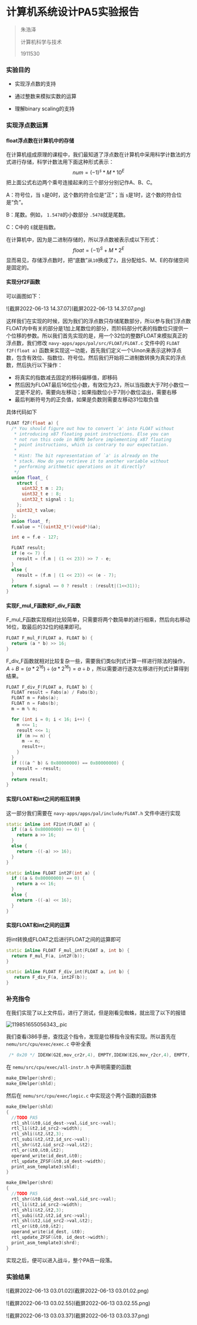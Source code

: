 # 计算机系统设计PA5实验报告

> 朱浩泽 
>
> 计算机科学与技术 
>
> 1911530 

### 实验目的

- 实现浮点数的支持

- 通过整数来模拟实数的运算

- 理解binary scaling的支持



### 实现浮点数运算

#### float浮点数在计算机中的存储

在计算机组成原理的课程中，我们最知道了浮点数在计算机中采用科学计数法的方式进行存储，科学计数法用下面这种形式表示：
$$
num = (-1)^s*M*10^E
$$
把上面公式右边两个乘号连接起来的三个部分分别记作A、B、C。

A：符号位，当 `s`是0时，这个数的符合位是“正”；当 `s`是1时，这个数的符合位是“负”。

B：尾数。例如， `1.5478`的小数部分 `.5478`就是尾数。

C：C中的 `E`就是指数。

在计算机中，因为是二进制存储的，所以浮点数被表示成以下形式：
$$
float = (-1)^S +M*2^E
$$
显而易见，存储浮点数时，把“底数”从`10`换成了`2`，且分配给S、M、E的存储空间是固定的。

#### 实现分f2F函数

可以画图如下：

![截屏2022-06-13 14.37.07](截屏2022-06-13 14.37.07.png)

这样我们在实现的时候，因为我们的浮点数只存储尾数部分，所以参与我们浮点数FLOAT内中有关的部分是1加上尾数位的部分，而阶码部分代表的指数位只提供一个位移的参数。所以我们首先实现的是，用一个32位的整数FLOAT来模拟真正的浮点数，我们修改 ``navy-apps/apps/pal/src/FLOAT/FLOAT.c`` 文件中的 ``FLOAT f2F(float a)`` 函数来实现这一功能，首先我们定义一个Uinon来表示这种浮点数，包含有效位、指数位、符号位。然后我们开始将二进制数转换为真实的浮点数，然后执行以下操作：

- 将真实的指数减去固定的移码偏移值，即移码
- 然后因为FLOAT最后16位位小数，有效位为23，所以当指数大于7时小数位一定是不足的，需要向左移动；如果指数位小于7则小数位溢出，需要右移
- 最后判断符号为的正负值，如果是负数则需要左移动31位取负值

具体代码如下

```c++
FLOAT f2F(float a) {
  /* You should figure out how to convert `a' into FLOAT without
   * introducing x87 floating point instructions. Else you can
   * not run this code in NEMU before implementing x87 floating
   * point instructions, which is contrary to our expectation.
   *
   * Hint: The bit representation of `a' is already on the
   * stack. How do you retrieve it to another variable without
   * performing arithmetic operations on it directly?
   */
  union float_ {
    struct {
      uint32_t m : 23;
      uint32_t e : 8;
      uint32_t signal : 1;
    };
    uint32_t value;
  };
  union float_ f;
  f.value = *((uint32_t*)(void*)&a);

  int e = f.e - 127;

  FLOAT result;
  if (e <= 7) {
    result = (f.m | (1 << 23)) >> 7 - e;
  }
  else {
    result = (f.m | (1 << 23)) << (e - 7);
  }
  return f.signal == 0 ? result : (result|(1<<31));
}
```

#### 实现F_mul_F函数和F_div_F函数

F_mul_F函数实现相对比较简单，只需要将两个数简单的进行相乘，然后向右移动16位，取最后的32位的结果即可。

```C++
FLOAT F_mul_F(FLOAT a, FLOAT b) {
  return (a * b) >> 16;
}
```

F_div_F函数就相对比较复杂一些，需要我们类似列式计算一样进行除法的操作，$A\div B = (a * 2^{16})\div (a*2^{16}) = a \div b$ ，所以需要进行逐次左移进行列式计算得到结果。

```c++
FLOAT F_div_F(FLOAT a, FLOAT b) {
  FLOAT result = Fabs(a) / Fabs(b);
  FLOAT m = Fabs(a);
  FLOAT n = Fabs(b);
  m = m % n;

  for (int i = 0; i < 16; i++) {
    m <<= 1;
    result <<= 1;
    if (m >= n) {
      m -= n;
      result++;
    }
  }
  if (((a ^ b) & 0x80000000) == 0x80000000) {
    result = -result;
  }
  return result;
}
```

#### 实现FLOAT和int之间的相互转换

这一部分我们需要在 `navy-apps/apps/pal/include/FLOAT.h` 文件中进行实现

```C++
static inline int F2int(FLOAT a) {
  if ((a & 0x80000000) == 0) {
    return a >> 16;
  }
  else {
    return -((-a) >> 16);
  }
}

static inline FLOAT int2F(int a) {
  if ((a & 0x80000000) == 0) {
    return a << 16;
  }
  else {
    return -((-a) << 16);
  }
}
```

#### 实现FLOAT和int之间的运算

将int转换成FLOAT之后进行FLOAT之间的运算即可

```C++
static inline FLOAT F_mul_int(FLOAT a, int b) { 
  return F_mul_F(a, int2F(b));
}

static inline FLOAT F_div_int(FLOAT a, int b) {
   return F_div_F(a, int2F(b));
}
```



### 补充指令

在我们实现了以上文件后，进行了测试，但是刚看见蜘蛛，就出现了以下的报错

![119851655056343_.pic](119851655056343_.pic.jpg)

我们查看i386手册，查找这个指令，发现是位移指令没有实现。所以首先在 `nemu/src/cpu/exec/exec.c` 中补全表

```C++
 /* 0x20 */	IDEXW(G2E,mov_cr2r,4), EMPTY,IDEXW(E2G,mov_r2cr,4), EMPTY,
```

在 `nemu/src/cpu/exec/all-instr.h` 中声明需要的函数

```C++
make_EHelper(shrd);
make_EHelper(shld);
```

然后在 `nemu/src/cpu/exec/logic.c` 中实现这个两个函数的函数体

```C++
make_EHelper(shld) 
{
  //TODO PA5
  rtl_shl(&t0,&id_dest->val,&id_src->val);
  rtl_li(&t2,id_src2->width);
  rtl_shli(&t2,&t2,3); 
  rtl_subi(&t2,&t2,id_src->val);
  rtl_shr(&t2,&id_src2->val,&t2);
  rtl_or(&t0,&t0,&t2);
  operand_write(id_dest,&t0);
  rtl_update_ZFSF(&t0,id_dest->width);
  print_asm_template3(shld);
}

make_EHelper(shrd) 
{
  //TODO PA5
  rtl_shr(&t0,&id_dest->val,&id_src->val);
  rtl_li(&t2,id_src2->width);
  rtl_shli(&t2,&t2,3); 
  rtl_subi(&t2,&t2,id_src->val);
  rtl_shl(&t2,&id_src2->val,&t2);
  rtl_or(&t0,&t0,&t2);
  operand_write(id_dest, &t0);
  rtl_update_ZFSF(&t0, id_dest->width);
  print_asm_template3(shrd);
}

```

实现之后，便可以进入战斗，整个PA告一段落。



### 实验结果

![截屏2022-06-13 03.01.02](截屏2022-06-13 03.01.02.png)

![截屏2022-06-13 03.02.55](截屏2022-06-13 03.02.55.png)

![截屏2022-06-13 03.03.37](截屏2022-06-13 03.03.37.png)